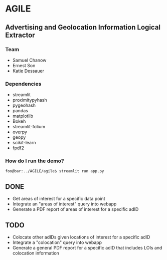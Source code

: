 # AGILE

## Advertising and Geolocation Information Logical Extractor

### Team

- Samuel Chanow
- Ernest Son
- Katie Dessauer

### Dependencies

- streamlit
- proximitypyhash
- pygeohash
- pandas
- matplotlib
- Bokeh
- streamlit-folium
- overpy
- geopy
- scikit-learn
- fpdf2

### How do I run the demo?

```console
foo@bar:../AGILE/agile$ streamlit run app.py
```

## DONE

- Get areas of interest for a specific data point
- Integrate an "areas of interest" query into webapp
- Generate a PDF report of areas of interest for a specific adID

## TODO

- Colocate other adIDs given locations of interest for a specific adID
- Integrate a "colocation" query into webapp
- Generate a general PDF report for a specific adID that includes LOIs and
  colocation information

